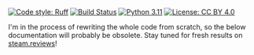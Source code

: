 [![Code style: Ruff](https://img.shields.io/endpoint?url=https://raw.githubusercontent.com/astral-sh/ruff/main/assets/badge/v2.json)](https://github.com/astral-sh/ruff)
[![Build Status](https://github.com/Arkhemis/steam-reviews-analysis/actions/workflows/ci.yml/badge.svg)](https://github.com/Arkhemis/steam-reviews-analysis/actions)
[![Python 3.11](https://img.shields.io/badge/python-3.11-blue.svg)](https://www.python.org/downloads/)
[![License: CC BY 4.0](https://img.shields.io/badge/License-CC_BY_4.0-lightgrey.svg)](https://creativecommons.org/licenses/by/4.0/)


I'm in the process of rewriting the whole code from scratch, so the below documentation will probably be obsolete. Stay tuned for fresh results on [steam.reviews](http://steam.reviews/)!